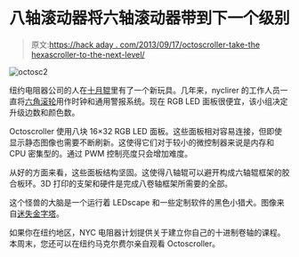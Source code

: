 # 八轴滚动器将六轴滚动器带到下一个级别

> 原文:[https://hack aday . com/2013/09/17/octoscroller-take-the hexascroller-to-the-next-level/](https://hackaday.com/2013/09/17/octoscroller-takes-the-hexascroller-to-the-next-level/)

![octosc2](../Images/e2dbb6bccee60535b295667f8b9f7ef2.png)

纽约电阻器公司的人在[十月辊](http://www.nycresistor.com/2013/09/12/octoscroller/)里有了一个新玩具。几年来，nyclirer 的工作人员一直将[六角滚轮](http://www.nycresistor.com/2011/09/09/hey-kids-its-hexascroller/)用作时钟和通用警报系统。现在 RGB LED 面板很便宜，该小组决定升级边数和颜色数。

Octoscroller 使用八块 16×32 RGB LED 面板。这些面板相对容易连接，但即使显示静态图像也需要不断刷新。这使得它们对于较小的微控制器来说是内存和 CPU 密集型的。通过 PWM 控制亮度只会增加难度。

从好的方面来看，这些面板结构坚固。这使得八轴辊可以避开构成六轴辊框架的胶合板环。3D 打印的支架和硬件是完成八卷轴框架所需要的全部。

这个怪兽的大脑是一个运行着 LEDscape 和一些定制软件的黑色小猎犬。图像来自[迷失金字塔](http://hackaday.com/2013/09/13/a-23-feet-tall-pyramid-with-0-31-mile-of-led-strips/)。

如果你在纽约地区，NYC 电阻器计划提供关于建立你自己的十进制卷轴的课程。本周末，您还可以在纽约马克尔费尔亲自观看 Octoscroller。